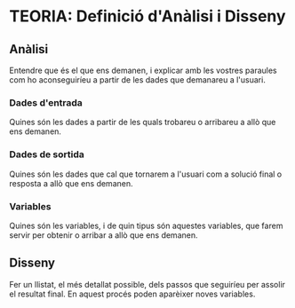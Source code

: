 
# TEORIA: Definició d'Anàlisi i Disseny

## Anàlisi

Entendre que és el que ens demanen, i explicar amb les vostres paraules com ho aconseguiríeu a partir de les dades que demanareu a l'usuari.

### **Dades d'entrada**

Quines són les dades a partir de les quals trobareu o arribareu a allò que ens demanen.

### **Dades de sortida**

Quines són les dades que cal que tornarem a l'usuari com a solució final o resposta a allò que ens demanen.

### **Variables**

Quines són les variables, i de quin tipus són aquestes variables, que farem servir per obtenir o arribar a allò que ens demanen. 


## Disseny

Fer un llistat, el més detallat possible, dels passos que seguiríeu per assolir el resultat final. En aquest procés poden aparèixer noves variables.
